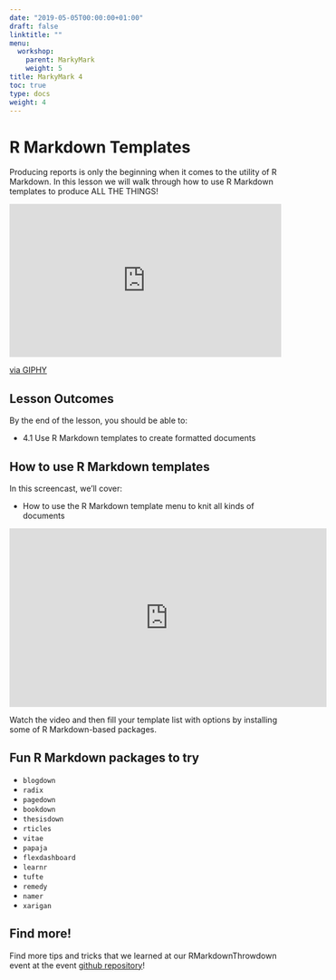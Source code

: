 ```yaml
---
date: "2019-05-05T00:00:00+01:00"
draft: false
linktitle: ""
menu:
  workshop:
    parent: MarkyMark
    weight: 5
title: MarkyMark 4
toc: true
type: docs
weight: 4
---
```


# R Markdown Templates

Producing reports is only the beginning when it comes to the utility of R Markdown. In this lesson we will walk through how to use R Markdown templates to produce ALL THE THINGS!

<iframe src="https://giphy.com/embed/dAXthp5E4kUmzKMXRA" width="480" height="270" frameBorder="0" class="giphy-embed" allowFullScreen></iframe><p><a href="https://giphy.com/gifs/threddy-all-the-things-dAXthp5E4kUmzKMXRA">via GIPHY</a></p>

## Lesson Outcomes
By the end of the lesson, you should be able to:

* 4.1 Use R Markdown templates to create formatted documents 

## How to use R Markdown templates

In this screencast, we’ll cover:

  * How to use the R Markdown template menu to knit all kinds of documents 


<iframe width="560" height="315" src="https://www.youtube.com/embed/sMpOdte1sYA" frameborder="0" allow="accelerometer; autoplay; encrypted-media; gyroscope; picture-in-picture" allowfullscreen></iframe>

Watch the video and then fill your template list with options by installing some of R Markdown-based packages. 


## Fun R Markdown packages to try

- `blogdown` 
- `radix`
- `pagedown` 
- `bookdown` 
- `thesisdown` 
- `rticles`
- `vitae`
- `papaja` 
- `flexdashboard`
- `learnr`
- `tufte` 
- `remedy` 
- `namer`  
- `xarigan`

## Find more!
Find more tips and tricks that we learned at our RMarkdownThrowdown event at the event [github repository](https://github.com/jenrichmond/RMarkdownThrowdown)!

